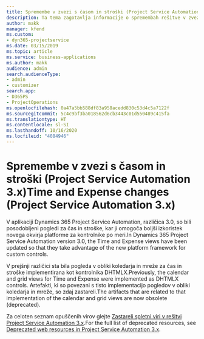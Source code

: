 ```yaml
---
title: Spremembe v zvezi s časom in stroški (Project Service Automation 3.x)
description: Ta tema zagotavlja informacije o spremembah rešitve v zvezi s časom in stroški.
author: makk
manager: kfend
ms.custom:
- dyn365-projectservice
ms.date: 03/15/2019
ms.topic: article
ms.service: business-applications
ms.author: makk
audience: admin
search.audienceType:
- admin
- customizer
search.app:
- D365PS
- ProjectOperations
ms.openlocfilehash: 0a47a5bb588df83a958acedd830c53d4c5a7122f
ms.sourcegitcommit: 5c4c9bf3ba018562d6cb3443c01d550489c415fa
ms.translationtype: HT
ms.contentlocale: sl-SI
ms.lasthandoff: 10/16/2020
ms.locfileid: "4084946"
---
```

# <a name="time-and-expense-changes-project-service-automation-3x"></a><span data-ttu-id="7d076-103">Spremembe v zvezi s časom in stroški (Project Service Automation 3.x)</span><span class="sxs-lookup"><span data-stu-id="7d076-103">Time and Expense changes (Project Service Automation 3.x)</span></span>

<span data-ttu-id="7d076-104">V aplikaciji Dynamics 365 Project Service Automation, različica 3.0, so bili posodobljeni pogledi za čas in stroške, kar ji omogoča boljši izkoristek novega okvirja platforme za kontrolnike po meri.</span><span class="sxs-lookup"><span data-stu-id="7d076-104">In Dynamics 365 Project Service Automation version 3.0, the Time and Expense views have been updated so that they take advantage of the new platform framework for custom controls.</span></span>

<span data-ttu-id="7d076-105">V prejšnji različici sta bila pogleda v obliki koledarja in mreže za čas in stroške implementirana kot kontrolnika DHTMLX.</span><span class="sxs-lookup"><span data-stu-id="7d076-105">Previously, the calendar and grid views for Time and Expense were implemented as DHTMLX controls.</span></span> <span data-ttu-id="7d076-106">Artefakti, ki so povezani s tisto implementacijo pogledov v obliki koledarja in mreže, so zdaj zastareli.</span><span class="sxs-lookup"><span data-stu-id="7d076-106">The artifacts that are related to that implementation of the calendar and grid views are now obsolete (deprecated).</span></span>

<span data-ttu-id="7d076-107">Za celoten seznam opuščenih virov glejte [Zastareli spletni viri v rešitvi Project Service Automation 3.x](web-resources-deprecated-v3.x.md).</span><span class="sxs-lookup"><span data-stu-id="7d076-107">For the full list of deprecated resources, see [Deprecated web resources in Project Service Automation 3.x](web-resources-deprecated-v3.x.md).</span></span>
